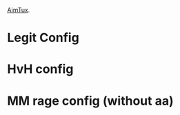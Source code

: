 [AimTux](https://github.com/AimTuxOfficial/AimTux).


# Legit Config
# HvH config
# MM rage config (without aa) 
